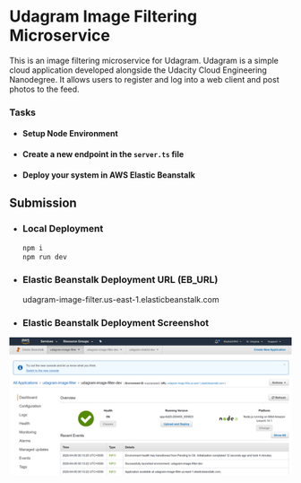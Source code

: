 # Udagram Image Filtering Microservice

This is an image filtering microservice for Udagram. Udagram is a simple cloud application developed alongside the Udacity Cloud Engineering Nanodegree. It allows users to register and log into a web client and post photos to the feed.


### Tasks

- #### Setup Node Environment

- #### Create a new endpoint in the `server.ts` file

- #### Deploy your system in AWS Elastic Beanstalk


## Submission

- ### Local Deployment
    ```shell
    npm i
    npm run dev
    ```
- ### Elastic Beanstalk Deployment URL (EB_URL)
    udagram-image-filter.us-east-1.elasticbeanstalk.com

- ### Elastic Beanstalk Deployment Screenshot
![](deployment_screenshots/deployment_screenshot_shahid.png)



